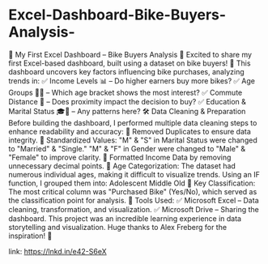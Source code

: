 # Excel-Dashboard-Bike-Buyers-Analysis-

🚴 My First Excel Dashboard – Bike Buyers Analysis 🚴
Excited to share my first Excel-based dashboard, built using a dataset on bike buyers! 🎉
This dashboard uncovers key factors influencing bike purchases, analyzing trends in:
✅ Income Levels 📊 – Do higher earners buy more bikes?
✅ Age Groups 👶🧓 – Which age bracket shows the most interest?
✅ Commute Distance 🚗 – Does proximity impact the decision to buy?
✅ Education & Marital Status 🎓💍 – Any patterns here?
🛠 Data Cleaning & Preparation
Before building the dashboard, I performed multiple data cleaning steps to enhance readability and accuracy:
🔹 Removed Duplicates to ensure data integrity.
🔹 Standardized Values:
"M" & "S" in Marital Status were changed to "Married" & "Single."
"M" & "F" in Gender were changed to "Male" & "Female" to improve clarity.
🔹 Formatted Income Data by removing unnecessary decimal points.
🔹 Age Categorization: The dataset had numerous individual ages, making it difficult to visualize trends. Using an IF function, I grouped them into:
Adolescent
Middle
Old
🔹 Key Classification: The most critical column was "Purchased Bike" (Yes/No), which served as the classification point for analysis.
🔧 Tools Used:
✅ Microsoft Excel – Data cleaning, transformation, and visualization.
✅ Microsoft Drive – Sharing the dashboard.
This project was an incredible learning experience in data storytelling and visualization. Huge thanks to Alex Freberg for the inspiration! 🚀

link: https://lnkd.in/e42-S6eX
